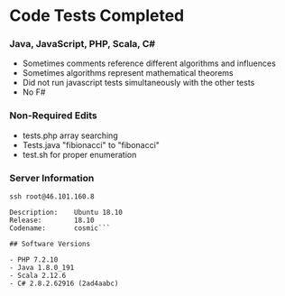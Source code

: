 
# Code Tests Completed

### Java, JavaScript, PHP, Scala, C#
- Sometimes comments reference different algorithms and influences
- Sometimes algorithms represent mathematical theorems
- Did not run javascript tests simultaneously with the other tests
- No F#
### Non-Required Edits
- tests.php array searching
- Tests.java "fibionacci" to "fibonacci"
- test.sh for proper enumeration

### Server Information

```ssh root@46.101.160.8```

```Distributor ID: Ubuntu
Description:    Ubuntu 18.10
Release:        18.10
Codename:       cosmic```

## Software Versions

- PHP 7.2.10
- Java 1.8.0_191
- Scala 2.12.6
- C# 2.8.2.62916 (2ad4aabc)


